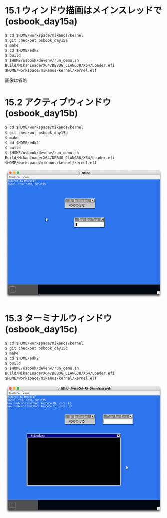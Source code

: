 # 15.1 ウィンドウ描画はメインスレッドで (osbook_day15a)

```console
$ cd $HOME/workspace/mikanos/kernel
$ git checkout osbook_day15a
$ make
$ cd $HOME/edk2
$ build
$ $HOME/osbook/devenv/run_qemu.sh Build/MikanLoaderX64/DEBUG_CLANG38/X64/Loader.efi $HOME/workspace/mikanos/kernel/kernel.elf
```

画像は省略

# 15.2 アクティブウィンドウ (osbook_day15b)

```console
$ cd $HOME/workspace/mikanos/kernel
$ git checkout osbook_day15b
$ make
$ cd $HOME/edk2
$ build
$ $HOME/osbook/devenv/run_qemu.sh Build/MikanLoaderX64/DEBUG_CLANG38/X64/Loader.efi $HOME/workspace/mikanos/kernel/kernel.elf
```

![](./img/15.2.png)

# 15.3 ターミナルウィンドウ (osbook_day15c)

```console
$ cd $HOME/workspace/mikanos/kernel
$ git checkout osbook_day15c
$ make
$ cd $HOME/edk2
$ build
$ $HOME/osbook/devenv/run_qemu.sh Build/MikanLoaderX64/DEBUG_CLANG38/X64/Loader.efi $HOME/workspace/mikanos/kernel/kernel.elf
```

![](./img/15.3.png)
